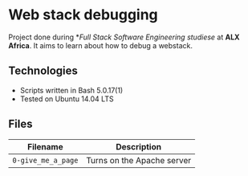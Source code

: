 # Web stack debugging
Project done during **Full Stack Software Engineering studiese* at **ALX Africa**. It aims to learn about how to debug a webstack.

## Technologies
* Scripts written in Bash 5.0.17(1)
* Tested on Ubuntu 14.04 LTS

## Files

| Filename | Description |
| -------- | ----------- |
| `0-give_me_a_page` | Turns on the Apache server |
